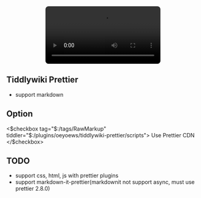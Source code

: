 <center>
<video width="300" controls style="border-radius:8px;">
  <source src="https://github.com/oeyoews/tiddlywiki-starter-kit/assets/72405338/0733a637-c606-4df5-b505-34ea614b22ef" type="video/mp4">
</video>
</center>

## Tiddlywiki Prettier

- support markdown

## Option

<$checkbox tag="$:/tags/RawMarkup" tiddler="$:/plugins/oeyoews/tiddlywiki-prettier/scripts">
Use Prettier CDN
</$checkbox>

## TODO

- support css, html, js with prettier plugins
- support markdown-it-prettier(markdownit not support async, must use prettier 2.8.0)

